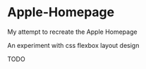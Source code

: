 # Apple-Homepage
My attempt to recreate the Apple Homepage
 
An experiment with css flexbox layout design


TODO